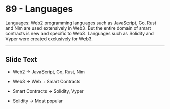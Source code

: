# 89 - Languages

Languages: Web2 programming languages such as JavaScript, Go, Rust and Nim are used extensively in Web3. But the entire domain of smart contracts is new and specific to Web3. Languages such as Solidity and Vyper were created exclusively for Web3.

---
## Slide Text
- Web2 -> JavaScript, Go, Rust, Nim

- Web3 -> Web + Smart Contracts 
- Smart Contracts -> Solidity, Vyper
- Solidity -> Most popular


